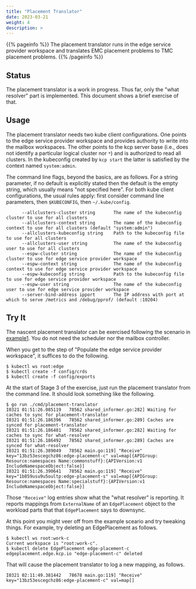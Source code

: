 ```yaml
---
title: "Placement Translator"
date: 2023-03-21
weight: 4
description: >
---
```


{{% pageinfo %}}
The placement translator runs in the edge service provider workspace and translates EMC placement problems to TMC placement problems.
{{% /pageinfo %}}

## Status

The placement translator is a work in progress.  Thus far, only the
"what resolver" part is implemented.  This document shows a brief
exercise of that.

## Usage

The placement translator needs two kube client configurations.  One
points to the edge service provider workspace and provides authority
to write into the mailbox workspaces.  The other points to the kcp
server base (i.e., does not identify a particular logical cluster nor
`*`) and is authorized to read all clusters.  In the kubeconfig
created by `kcp start` the latter is satisfied by the context named
`system:admin`.

The command line flags, beyond the basics, are as follows.  For a
string parameter, if no default is explicitly stated then the default
is the empty string, which usually means "not specified here".  For
both kube client configurations, the usual rules apply: first consider
command line parameters, then `$KUBECONFIG`, then `~/.kube/config`.

```console
      --allclusters-cluster string       The name of the kubeconfig cluster to use for all clusters
      --allclusters-context string       The name of the kubeconfig context to use for all clusters (default "system:admin")
      --allclusters-kubeconfig string    Path to the kubeconfig file to use for all clusters
      --allclusters-user string          The name of the kubeconfig user to use for all clusters
      --espw-cluster string              The name of the kubeconfig cluster to use for edge service provider workspace
      --espw-context string              The name of the kubeconfig context to use for edge service provider workspace
      --espw-kubeconfig string           Path to the kubeconfig file to use for edge service provider workspace
      --espw-user string                 The name of the kubeconfig user to use for edge service provider workspace
      --server-bind-address ipport       The IP address with port at which to serve /metrics and /debug/pprof/ (default :10204)
```

## Try It

The nascent placement translator can be exercised following the
scenario in [example1](../example1).  You do not need the scheduler nor
the mailbox controller.

When you get to the step of "Populate the edge service provider
workspace", it suffices to do the following.

```console
$ kubectl ws root:edge
$ kubectl create -f config/crds
$ kubectl create -f config/exports
```

At the start of Stage 3 of the exercise, just run the placement
translator from the command line.  It should look something like the
following.

```console
$ go run ./cmd/placement-translator     
I0321 01:51:26.085119   78562 shared_informer.go:282] Waiting for caches to sync for placement-translator
I0321 01:51:26.186396   78562 shared_informer.go:289] Caches are synced for placement-translator
I0321 01:51:26.186481   78562 shared_informer.go:282] Waiting for caches to sync for what-resolver
I0321 01:51:26.186492   78562 shared_informer.go:289] Caches are synced for what-resolver
I0321 01:51:26.389049   78562 main.go:119] "Receive" key="13bz53escegchz86:edge-placement-c" val=map[{APIGroup: Resource:namespaces Name:commonstuff}:{APIVersion:v1 IncludeNamespaceObject:false}]
I0321 01:51:26.390641   78562 main.go:119] "Receive" key="1b859usu9u5oultp:edge-placement-s" val=map[{APIGroup: Resource:namespaces Name:specialstuff}:{APIVersion:v1 IncludeNamespaceObject:false}]
```

Those `"Receive"` log entries show what the "what resolver" is
reporting.  It reports mappings from `ExternalName` of an
`EdgePlacement` object to the workload parts that that `EdgePlacement`
says to downsync.

At this point you might veer off from the example sceario and try
tweaking things.  For example, try deleting an EdgePlacement as
follows.

```console
$ kubectl ws root:work-c
Current workspace is "root:work-c".
$ kubectl delete EdgePlacement edge-placement-c
edgeplacement.edge.kcp.io "edge-placement-c" deleted
```

That will cause the placement translator to log a new mapping, as
follows.

```
I0321 02:11:49.381442   78678 main.go:119] "Receive" key="13bz53escegchz86:edge-placement-c" val=map[]
```

